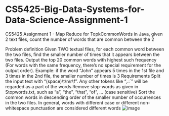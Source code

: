 # CS5425-Big-Data-Systems-for-Data-Science-Assignment-1
CS5425 Assignment 1 - Map Reduce for TopkCommonWords in Java, given 2 text files, count the number of words that are common between the 2


Problem definition 
Given TWO textual files, for each common word between the two files, find the smaller number of times that it appears between the two files. Output the top 20 common words with highest such frequency (For words with the same frequency, there’s no special requirement for the output order).
Example: if the word “John” appears 5 times in the 1st file and 3 times in the 2nd file, the smaller number of times is 3
Requirements
Split the input text with “(space)\t\n\r\f”. Any other tokens like “,.:`” will be regarded as a part of the words
Remove stop-words as given in Stopwords.txt, such as “a”, “the”, “that”, “of”, … (case sensitive) 
Sort the common words in descending order of the smaller number of occurrences in the two files.
In general, words with different case or different non-whitespace punctuation are considered different words
![image](https://user-images.githubusercontent.com/63240580/236692589-46a43a13-5136-45c8-8842-5912bc09229c.png)
